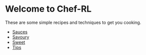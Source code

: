 # Welcome to Chef-RL

These are some simple recipes and techniques to get you cooking.

* [Sauces](sauces/)
* [Savoury](savoury/)
* [Sweet](sweet/)
* [Tips](tips/)

